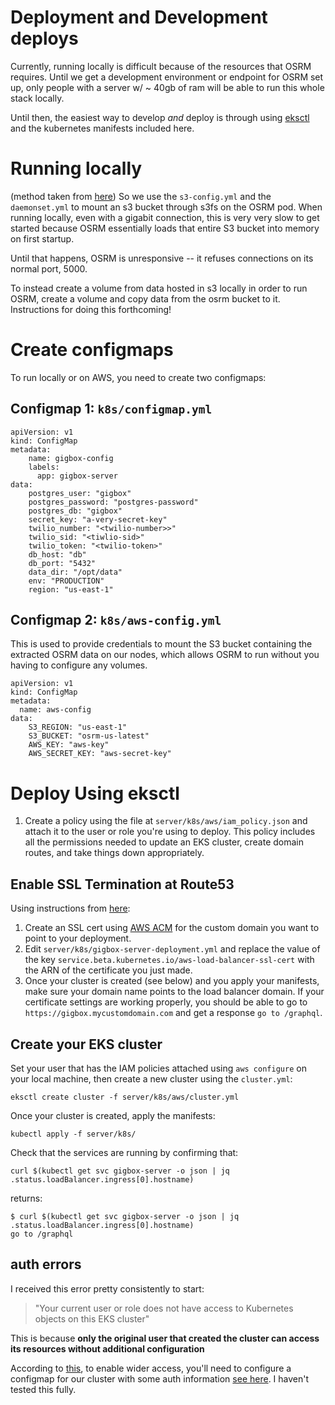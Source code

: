# Deployment and Development deploys

Currently, running locally is difficult because of the resources that OSRM requires. Until we get a
development environment or endpoint for OSRM set up, only people with a server w/ ~ 40gb of ram will
be able to run this whole stack locally.

Until then, the easiest way to develop _and_ deploy is through using [eksctl](https://eksctl.io/)
and the kubernetes manifests included here.

# Running locally

(method taken from [here](https://blog.meain.io/2020/mounting-s3-bucket-kube/))
So we use the `s3-config.yml` and the `daemonset.yml` to mount an s3 bucket through s3fs on
the OSRM pod. When running locally, even with a gigabit connection, this is very very slow to
get started because OSRM essentially loads that entire S3 bucket into memory on first
startup.

Until that happens, OSRM is unresponsive -- it refuses connections on its normal port, 5000.

To instead create a volume from data hosted in s3 locally in order to run OSRM, create a volume and
copy data from the osrm bucket to it. Instructions for doing this forthcoming!

# Create configmaps

To run locally or on AWS, you need to create two configmaps:

## Configmap 1: `k8s/configmap.yml`

```
apiVersion: v1
kind: ConfigMap
metadata:
    name: gigbox-config
    labels:
      app: gigbox-server
data:
    postgres_user: "gigbox"
    postgres_password: "postgres-password"
    postgres_db: "gigbox"
    secret_key: "a-very-secret-key"
    twilio_number: "<twilio-number>>"
    twilio_sid: "<tiwlio-sid>"
    twilio_token: "<twilio-token>"
    db_host: "db"
    db_port: "5432"
    data_dir: "/opt/data"
    env: "PRODUCTION"
    region: "us-east-1"
```

## Configmap 2: `k8s/aws-config.yml`

This is used to provide credentials to mount the S3 bucket containing the extracted OSRM data
on our nodes, which allows OSRM to run without you having to configure any volumes.

```
apiVersion: v1
kind: ConfigMap
metadata:
  name: aws-config
data:
    S3_REGION: "us-east-1"
    S3_BUCKET: "osrm-us-latest"
    AWS_KEY: "aws-key"
    AWS_SECRET_KEY: "aws-secret-key"
```

# Deploy Using eksctl

1. Create a policy using the file at `server/k8s/aws/iam_policy.json` and attach it to the user or role
   you're using to deploy. This policy includes all the permissions needed to update an EKS
   cluster, create domain routes, and take things down appropriately.

## Enable SSL Termination at Route53

Using instructions from
[here](https://aws.amazon.com/premiumsupport/knowledge-center/terminate-https-traffic-eks-acm/):

1. Create an SSL cert using [AWS
   ACM](https://console.aws.amazon.com/acm/home?region=us-east-1#/) for the custom domain you
   want to point to your deployment.
2. Edit `server/k8s/gigbox-server-deployment.yml` and replace the value of the
   key `service.beta.kubernetes.io/aws-load-balancer-ssl-cert` with the ARN of the certificate
   you just made.
3. Once your cluster is created (see below) and you apply your manifests, make sure your
   domain name points to the load balancer domain. If your certificate settings are working
   properly, you should be able to go to `https://gigbox.mycustomdomain.com` and get a
   response `go to /graphql`.

## Create your EKS cluster

Set your user that has the IAM policies attached using `aws configure` on your local machine, then create a new cluster using the
`cluster.yml`:

```
eksctl create cluster -f server/k8s/aws/cluster.yml
```

Once your cluster is created, apply the manifests:

```
kubectl apply -f server/k8s/
```

Check that the services are running by confirming that:

```
curl $(kubectl get svc gigbox-server -o json | jq .status.loadBalancer.ingress[0].hostname)
```

returns:

```
$ curl $(kubectl get svc gigbox-server -o json | jq .status.loadBalancer.ingress[0].hostname)
go to /graphql
```

## auth errors

I received this error pretty consistently to start:

> "Your current user or role does not have access to Kubernetes objects on this EKS cluster"

This is because **only the original user that created the cluster can access its resources without
additional configuration**

According to [this](https://docs.aws.amazon.com/eks/latest/userguide/add-user-role.html), to enable
wider access, you'll
need to configure a configmap for our cluster with some auth information [see
here](https://console.aws.amazon.com/iam/home?region=us-east-1#/roles/eksctl-gigbox-test-cluster-ServiceRole-ZFGSB8KYKL1L). I haven't tested this fully.
